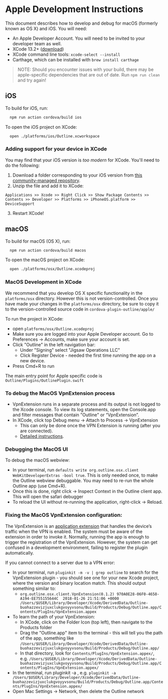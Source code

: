 # Apple Development Instructions

This document describes how to develop and debug for macOS (formerly known as OS X) and iOS. You will need:

- An Apple Developer Account. You will need to be invited to your developer team as well.
- XCode 13.2+ ([download](https://developer.apple.com/xcode/))
- XCode command line tools: `xcode-select --install`
- Carthage, which can be installed with `brew install carthage`

> NOTE: Should you encounter issues with your build, there may be apple-specific dependencies that are out of date. Run `npm run clean` and try again!

## iOS

To build for iOS, run:

```sh
  npm run action cordova/build ios
```

To open the iOS project on XCode:

```sh
  open ./platforms/ios/Outline.xcworkspace
```

### Adding support for your device in XCode

You may find that your iOS version is _too modern_ for XCode. You'll need to do the following:

1. Download a folder corresponding to your iOS version from [this community-managed repository](https://github.com/iGhibli/iOS-DeviceSupport/tree/master/DeviceSupport).
2. Unzip the file and add it to XCode:

```
Applications >> Xcode >> Right Click >> Show Package Contents >> Contents >> Developer >> Platforms >> iPhoneOS.platform >> DeviceSupport
```

3. Restart XCode!

## macOS

To build for macOS (OS X), run:

```sh
  npm run action cordova/build macos
```

To open the macOS project on XCode:

```sh
  open ./platforms/osx/Outline.xcodeproj
```

### MacOS Development in XCode

We recommend that you develop OS X specific functionality in the `platforms/osx` directory.  However this is not version-controlled.  Once you have made your changes in the `platforms/osx` directory, be sure to copy it to the version-controlled source code in `cordova-plugin-outline/apple/`

To run the project in XCode:

* open `platforms/osx/Outline.xcodeproj`
* Make sure you are logged into your Apple Developer account.  Go to Preferences → Accounts, make sure your account is set.
* Click "Outline" in the left navigation bar:
  * Under "Signing" select "Jigsaw Operations LLC"
  * Click Register Device - needed the first time running the app on a new device.
* Press Cmd+R to run

The main entry point for Apple specific code is `Outline/Plugins/OutlinePlugin.swift`

### To debug the MacOS VpnExtension process

* VpnExtension runs in a separate process and its output is not logged to the Xcode console. To view its log statements, open the Console.app and filter messages that contain "Outline" or “VpnExtension”.
* In XCode, click top Debug menu → Attach to Process → VpnExtension
  * This can only be done once the VPN Extension is running (after you are connected).
  * [Detailed instructions](https://developer.apple.com/library/content/documentation/General/Conceptual/ExtensibilityPG/ExtensionCreation.html#//apple_ref/doc/uid/TP40014214-CH5-SW8).

### Debugging the MacOS UI

To debug the macOS webview:

* In your terminal, run `defaults write org.outline.osx.client WebKitDeveloperExtras -bool true`.  This is only needed once, to make the Outline webview debuggable.  You may need to re-run the whole Outline app (use Cmd+R).
* Once this is done, right click → Inspect Context in the Outline client app. This will open the safari debugger
* To reload the UI without re-running the application, right-click → Reload.

### Fixing the MacOS VpnExtension configuration:

The VpnExtension is an [application extension](https://developer.apple.com/library/content/documentation/General/Conceptual/ExtensibilityPG/) that handles the device’s traffic when the VPN is enabled. The system must be aware of the extension in order to invoke it. Normally, running the app is enough to trigger the registration of the VpnExtension. However, the system can get confused in a development environment, failing to register the plugin automatically.

If you cannot connect to a server due to a VPN error:

* In your terminal, run `pluginkit -m -v | grep outline` to search for the VpnExtension plugin - you should see one for your new Xcode project, where the version and binary location match.  This should output something similar to:
  * `org.outline.osx.client.VpnExtension(0.1.2) 970A0E28-06F0-4658-A194-EE755155644C  2018-01-26 21:51:06 +0000 /Users/$USER/Library/Developer/Xcode/DerivedData/Outline-buohazzevizjuxclukgvoyyvsonu/Build/Products/Debug/Outline.app/Contents/PlugIns/VpnExtension.appex`
* To learn the path of your VpnExtension:
  * In XCode, click on the Folder Icon (top left), then navigate to the Products folder
  * Drag the "Outline.app" item to the terminal - this will tell you the path of the app, something like `/Users/$USER/Library/Developer/Xcode/DerivedData/Outline-buohazzevizjuxclukgvoyyvsonu/Build/Products/Debug/Outline.app/`
  * In that directory, look for `Contents/PlugIns/VpnExtension.appex/`, e.g. `/Users/$USER/Library/Developer/Xcode/DerivedData/Outline-buohazzevizjuxclukgvoyyvsonu/Build/Products/Debug/Outline.app/Contents/PlugIns/VpnExtension.appex/`
* In the terminal, run pluginkit -a <your appex file>, e.g. `pluginkit -a /Users/$USER/Library/Developer/Xcode/DerivedData/Outline-buohazzevizjuxclukgvoyyvsonu/Build/Products/Debug/Outline.app/Contents/PlugIns/VpnExtension.appex/`
* Open Mac Settings → Network, then delete the Outline network
